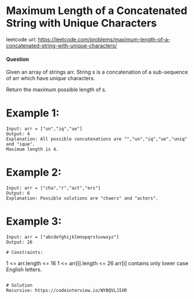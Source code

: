 # Maximum Length of a Concatenated String with Unique Characters
 
leetcode url: https://leetcode.com/problems/maximum-length-of-a-concatenated-string-with-unique-characters/
 
#### Question
Given an array of strings arr. String s is a concatenation of a sub-sequence of arr which have *unique* characters.

Return the maximum possible length of s.

# Example 1:

```
Input: arr = ["un","iq","ue"]
Output: 4
Explanation: All possible concatenations are "","un","iq","ue","uniq" and "ique".
Maximum length is 4.
 ```
 
 # Example 2:

```
Input: arr = ["cha","r","act","ers"]
Output: 6
Explanation: Possible solutions are "chaers" and "acters".
```

 # Example 3:

```
Input: arr = ["abcdefghijklmnopqrstuvwxyz"]
Output: 26

# Constraints:

```
1 <= arr.length <= 16
1 <= arr[i].length <= 26
arr[i] contains only lower case English letters.
 ```
 
# Solution
Recursive: https://codeinterview.io/WYBQVLJIXR
